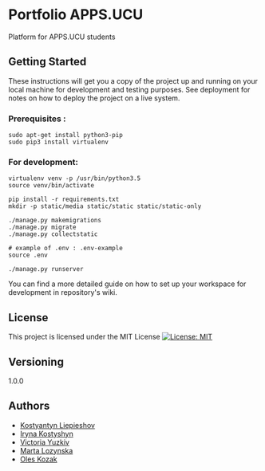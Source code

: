 # Portfolio APPS.UCU
Platform for APPS.UCU students

## Getting Started

These instructions will get you a copy of the project up and running on your local machine for development and testing purposes. See deployment for notes on how to deploy the project on a live system.
### Prerequisites :
```
sudo apt-get install python3-pip
sudo pip3 install virtualenv
```

### For development: 
```
virtualenv venv -p /usr/bin/python3.5
source venv/bin/activate

pip install -r requirements.txt
mkdir -p static/media static/static static/static-only

./manage.py makemigrations
./manage.py migrate
./manage.py collectstatic

# example of .env : .env-example
source .env

./manage.py runserver
```
You can find a more detailed guide on how to set up your workspace for development in repository's wiki.
## License
This project is licensed under the MIT License
[![License: MIT](https://img.shields.io/badge/License-MIT-yellow.svg)](https://github.com/ucuapps/Portfolio-APPS/blob/master/LICENSE)

## Versioning
1.0.0

## Authors

* [Kostyantyn Liepieshov](https://github.com/Inkognita)
* [Iryna Kostyshyn](https://github.com/irynakostyshyn)
* [Victoria Yuzkiv](https://github.com/victoria-yuzkiv)
* [Marta Lozynska](https://github.com/martalozynska)
* [Oles Kozak](https://github.com/famdrum)




